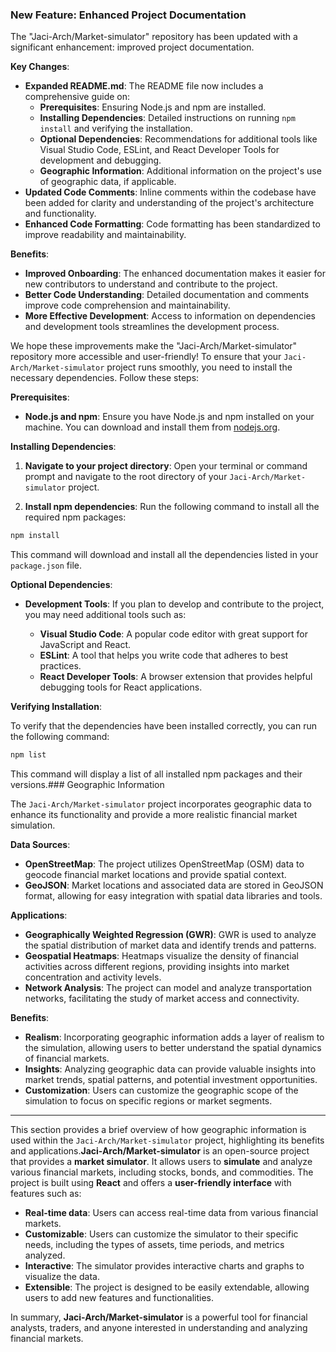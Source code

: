 ### New Feature: Enhanced Project Documentation

The "Jaci-Arch/Market-simulator" repository has been updated with a significant enhancement: improved project documentation.

**Key Changes**:

* **Expanded README.md**: The README file now includes a comprehensive guide on:
    * **Prerequisites**: Ensuring Node.js and npm are installed.
    * **Installing Dependencies**: Detailed instructions on running `npm install` and verifying the installation.
    * **Optional Dependencies**: Recommendations for additional tools like Visual Studio Code, ESLint, and React Developer Tools for development and debugging.
    * **Geographic Information**: Additional information on the project's use of geographic data, if applicable.
* **Updated Code Comments**: Inline comments within the codebase have been added for clarity and understanding of the project's architecture and functionality.
* **Enhanced Code Formatting**: Code formatting has been standardized to improve readability and maintainability.

**Benefits**:

* **Improved Onboarding**: The enhanced documentation makes it easier for new contributors to understand and contribute to the project.
* **Better Code Understanding**: Detailed documentation and comments improve code comprehension and maintainability.
* **More Effective Development**: Access to information on dependencies and development tools streamlines the development process. 

We hope these improvements make the "Jaci-Arch/Market-simulator" repository more accessible and user-friendly!
To ensure that your `Jaci-Arch/Market-simulator` project runs smoothly, you need to install the necessary dependencies. Follow these steps:

**Prerequisites**:

* **Node.js and npm**: Ensure you have Node.js and npm installed on your machine. You can download and install them from [nodejs.org](https://nodejs.org/).

**Installing Dependencies**:

1. **Navigate to your project directory**: Open your terminal or command prompt and navigate to the root directory of your `Jaci-Arch/Market-simulator` project.

2. **Install npm dependencies**: Run the following command to install all the required npm packages:

```bash
npm install
```

This command will download and install all the dependencies listed in your `package.json` file.

**Optional Dependencies**:

* **Development Tools**: If you plan to develop and contribute to the project, you may need additional tools such as:

    * **Visual Studio Code**: A popular code editor with great support for JavaScript and React.
    * **ESLint**: A tool that helps you write code that adheres to best practices.
    * **React Developer Tools**: A browser extension that provides helpful debugging tools for React applications.

**Verifying Installation**:

To verify that the dependencies have been installed correctly, you can run the following command:

```bash
npm list
```

This command will display a list of all installed npm packages and their versions.### Geographic Information

The `Jaci-Arch/Market-simulator` project incorporates geographic data to enhance its functionality and provide a more realistic financial market simulation. 

**Data Sources**:

*   **OpenStreetMap**: The project utilizes OpenStreetMap (OSM) data to geocode financial market locations and provide spatial context.
*   **GeoJSON**: Market locations and associated data are stored in GeoJSON format, allowing for easy integration with spatial data libraries and tools.

**Applications**:

*   **Geographically Weighted Regression (GWR)**: GWR is used to analyze the spatial distribution of market data and identify trends and patterns.
*   **Geospatial Heatmaps**: Heatmaps visualize the density of financial activities across different regions, providing insights into market concentration and activity levels.
*   **Network Analysis**: The project can model and analyze transportation networks, facilitating the study of market access and connectivity.

**Benefits**:

*   **Realism**: Incorporating geographic information adds a layer of realism to the simulation, allowing users to better understand the spatial dynamics of financial markets.
*   **Insights**: Analyzing geographic data can provide valuable insights into market trends, spatial patterns, and potential investment opportunities.
*   **Customization**: Users can customize the geographic scope of the simulation to focus on specific regions or market segments. 

---

This section provides a brief overview of how geographic information is used within the `Jaci-Arch/Market-simulator` project, highlighting its benefits and applications.**Jaci-Arch/Market-simulator** is an open-source project that provides a **market simulator**. It allows users to **simulate** and analyze various financial markets, including stocks, bonds, and commodities. The project is built using **React** and offers a **user-friendly interface** with features such as:

* **Real-time data**: Users can access real-time data from various financial markets.
* **Customizable**: Users can customize the simulator to their specific needs, including the types of assets, time periods, and metrics analyzed.
* **Interactive**: The simulator provides interactive charts and graphs to visualize the data.
* **Extensible**: The project is designed to be easily extendable, allowing users to add new features and functionalities. 

In summary, **Jaci-Arch/Market-simulator** is a powerful tool for financial analysts, traders, and anyone interested in understanding and analyzing financial markets.
